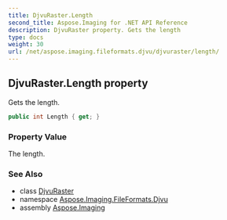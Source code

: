 ```yaml
---
title: DjvuRaster.Length
second_title: Aspose.Imaging for .NET API Reference
description: DjvuRaster property. Gets the length
type: docs
weight: 30
url: /net/aspose.imaging.fileformats.djvu/djvuraster/length/
---
```

## DjvuRaster.Length property

Gets the length.

```csharp
public int Length { get; }
```

### Property Value

The length.

### See Also

* class [DjvuRaster](../)
* namespace [Aspose.Imaging.FileFormats.Djvu](../../djvuraster/)
* assembly [Aspose.Imaging](../../../)


